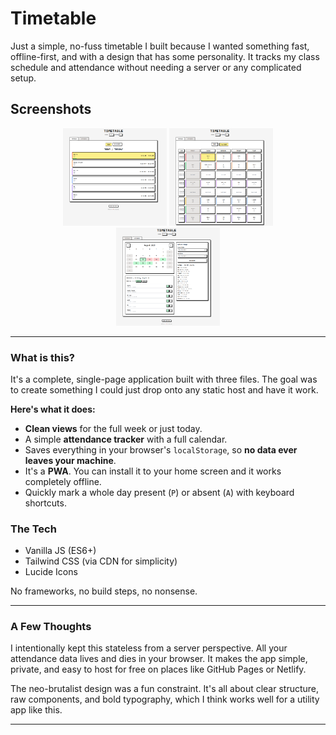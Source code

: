 # Timetable

Just a simple, no-fuss timetable I built because I wanted something fast, offline-first, and with a design that has some personality. It tracks my class schedule and attendance without needing a server or any complicated setup.

## Screenshots

<div align="center">
    <img src="assets/screenshot_today.png" alt="Today View" width="33%">
    <img src="assets/screenshot_week.png" alt="Week View" width="33%">
    <img src="assets/screenshot_calendar.png" alt="Calendar View" width="33%">
</div>

---

### What is this?

It's a complete, single-page application built with three files. The goal was to create something I could just drop onto any static host and have it work.

**Here's what it does:**

*   **Clean views** for the full week or just today.
*   A simple **attendance tracker** with a full calendar.
*   Saves everything in your browser's `localStorage`, so **no data ever leaves your machine**.
*   It's a **PWA**. You can install it to your home screen and it works completely offline.
*   Quickly mark a whole day present (`P`) or absent (`A`) with keyboard shortcuts.

### The Tech

-   Vanilla JS (ES6+)
-   Tailwind CSS (via CDN for simplicity)
-   Lucide Icons

No frameworks, no build steps, no nonsense.

---

### A Few Thoughts

I intentionally kept this stateless from a server perspective. All your attendance data lives and dies in your browser. It makes the app simple, private, and easy to host for free on places like GitHub Pages or Netlify.

The neo-brutalist design was a fun constraint. It's all about clear structure, raw components, and bold typography, which I think works well for a utility app like this.

---